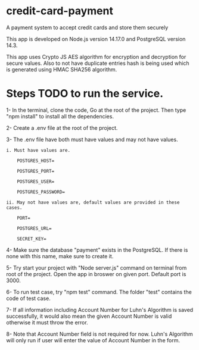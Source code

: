 # credit-card-payment
A payment system to accept credit cards and store them securely

This app is developed on Node.js version 14.17.0 and PostgreSQL version 14.3.

This app uses Crypto JS AES algorithm for encryption and decryption for secure values. Also to not have duplicate entries hash is being used which is generated using HMAC SHA256 algorithm.

# Steps TODO to run the service.

1- In the terminal, clone the code, Go at the root of the project. Then type "npm install" to install all the dependencies.

2- Create a .env file at the root of the project.

3- The .env file have both must have values and may not have values.

    i. Must have values are.

        POSTGRES_HOST=

        POSTGRES_PORT=

        POSTGRES_USER=

        POSTGRES_PASSWORD=

    ii. May not have values are, default values are provided in these cases.

        PORT=

        POSTGRES_URL=

        SECRET_KEY=

4- Make sure the database "payment" exists in the PostgreSQL. If there is none with this name, make sure to create it.

5- Try start your project with "Node server.js" command on terminal from root of the project. Open the app in broswer on given port. Default port is 3000.

6- To run test case, try "npm test" command. The folder "test" contains the code of test case.

7- If all information including Account Number for Luhn's Algorithm is saved successfully, it would also mean the given Account Number is valid otherwise it must throw the error.

8- Note that Account Number field is not required for now. Luhn's Algorithm will only run if user will enter the value of Account Number in the form.
